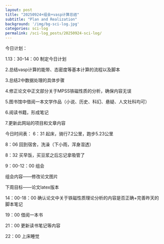 ```yaml
---
layout: post
title: "20250924+组会+vasp计算总结"
subtitle: "Plan and Realization"
background: '/img/bg-sci-log.jpg'
categories: sci-log
permalink: /sci-log_posts/20250924-sci-log/
---
```


今日计划：

1.13：30-14：00 制定今日计划

2.总结vasp计算的能带、态密度等基本计算的流程以及脚本

3.总结2中数据处理的具体步骤

4.修正论文中正文部分关于MPSS铁磁性质的分析，确保内容无误

5.图书馆中借阅一本文学作品（小说、历史、科幻、悬疑、人文社科均可）

6.阅读书籍，形成笔记

7.更新此网站的项目和文章内容


今日时间表：
6：31 起床，骑行7.2公里，跑步5.23公里

8：06 回到宿舍，洗澡（下小雨，浑身湿透）

8：32 买早饭，买豆浆之后忘记拿吸管了

9：00-12：00 组会

组会内容——修改论文图片

下周目标——论文latex版本

14：00-18：00 确认论文中关于铁磁性质理论分析的内容是否正确+完善昨天的脚本笔记

19：00 借阅一本书

21：00 更新读书笔记等内容

22：00 上床睡觉
